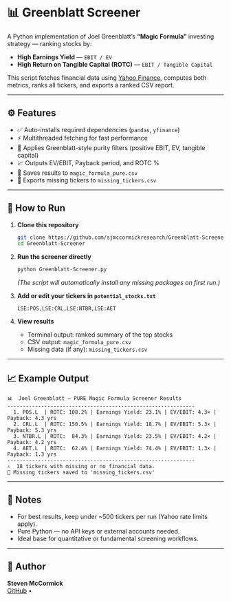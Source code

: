 # 📊 Greenblatt Screener

A Python implementation of Joel Greenblatt’s **“Magic Formula”** investing strategy — ranking stocks by:

- **High Earnings Yield** — `EBIT / EV`  
- **High Return on Tangible Capital (ROTC)** — `EBIT / Tangible Capital`

This script fetches financial data using [Yahoo Finance](https://pypi.org/project/yfinance/), computes both metrics, ranks all tickers, and exports a ranked CSV report.

---

## ⚙️ Features

- ✅ Auto-installs required dependencies (`pandas`, `yfinance`)  
- ⚡ Multithreaded fetching for fast performance  
- 🧮 Applies Greenblatt-style purity filters (positive EBIT, EV, tangible capital)  
- 📈 Outputs EV/EBIT, Payback period, and ROTC %  
- 💾 Saves results to `magic_formula_pure.csv`  
- 🧾 Exports missing tickers to `missing_tickers.csv`  

---

## 🚀 How to Run

1. **Clone this repository**
   ```bash
   git clone https://github.com/sjmccormickresearch/Greenblatt-Screener.git
   cd Greenblatt-Screener
   ```

2. **Run the screener directly**
   ```bash
   python Greenblatt-Screener.py
   ```

   *(The script will automatically install any missing packages on first run.)*

3. **Add or edit your tickers in `potential_stocks.txt`**
   ```
   LSE:POS,LSE:CRL,LSE:NTBR,LSE:AET
   ```

4. **View results**
   - Terminal output: ranked summary of the top stocks  
   - CSV output: `magic_formula_pure.csv`  
   - Missing data (if any): `missing_tickers.csv`

---

## 📈 Example Output

```
📊  Joel Greenblatt — PURE Magic Formula Screener Results
-------------------------------------------------------------
  1. POS.L  | ROTC: 108.2% | Earnings Yield: 23.1% | EV/EBIT: 4.3× | Payback: 4.3 yrs
  2. CRL.L  | ROTC: 150.5% | Earnings Yield: 18.7% | EV/EBIT: 5.3× | Payback: 5.3 yrs
  3. NTBR.L | ROTC:  84.3% | Earnings Yield: 23.5% | EV/EBIT: 4.2× | Payback: 4.2 yrs
  4. AET.L  | ROTC:  62.4% | Earnings Yield: 74.4% | EV/EBIT: 1.3× | Payback: 1.3 yrs
-------------------------------------------------------------
⚠️  18 tickers with missing or no financial data.
💾 Missing tickers saved to 'missing_tickers.csv'
```

---

## 🧩 Notes

- For best results, keep under ~500 tickers per run (Yahoo rate limits apply).  
- Pure Python — no API keys or external accounts needed.  
- Ideal base for quantitative or fundamental screening workflows.

---

## 👤 Author

**Steven McCormick**  
[GitHub](https://github.com/sjmccormickresearch) •
